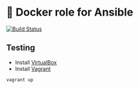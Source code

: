 # &#128011; Docker role for Ansible

[![Build Status](https://img.shields.io/travis/paulborza/ansible-docker-role/master.svg?style=flat)](https://travis-ci.org/paulborza/ansible-docker-role)


## Testing

- Install [VirtualBox](https://www.virtualbox.org/)
- Install [Vagrant](https://www.vagrantup.com/)

```bash
vagrant up
```
